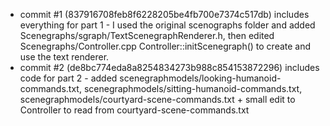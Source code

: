 - commit #1 (837916708feb8f6228205be4fb700e7374c517db) includes everything for part 1 - I  used the original scenographs folder and added Scenegraphs/sgraph/TextScenegraphRenderer.h, then edited Scenegraphs/Controller.cpp Controller::initScenegraph() to create and use the text renderer. 
- commit #2 (de8bc774eda8a8254834273b988c854153872296) includes code for part 2 - added scenegraphmodels/looking-humanoid-commands.txt, scenegraphmodels/sitting-humanoid-commands.txt, scenegraphmodels/courtyard-scene-commands.txt + small edit to Controller to read from courtyard-scene-commands.txt
